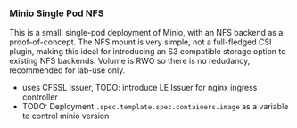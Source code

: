### Minio Single Pod NFS 

 This is a small, single-pod deployment of Minio, with an NFS backend as a proof-of-concept. The NFS mount is very simple, not a full-fledged CSI plugin, making this ideal for introducing an S3 compatible storage option to existing NFS backends. Volume is RWO so there is no redudancy, recommended for lab-use only. 

 * uses CFSSL Issuer, TODO: introduce LE Issuer for nginx ingress controller
 * TODO: Deployment `.spec.template.spec.containers.image` as a variable to control minio version

